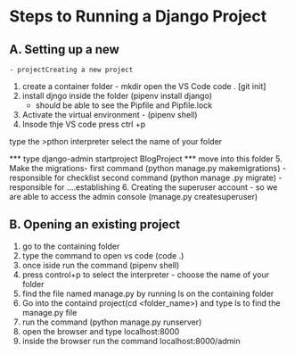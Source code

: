 # Steps to Running a Django Project
## A. Setting up a new 
	- projectCreating a new project
1. create a container folder - mkdir
	open the VS Code code . 
	[git init]
2. install djngo inside the folder 
	(pipenv install django)
	- should be able to see the Pipfile and Pipfile.lock
3. Activate the virtual environment - (pipenv shell)
4. Insode thje VS code press ctrl +p
	
 type the >pthon interpreter
 select the name of your folder
 
 *** type django-admin startproject BlogProject
 *** move into this folder
 5. Make the migrations- 
 		first command (python manage.py makemigrations) - responsible for checklist
		second command (python manage .py migrate) - responsible for ....establishing
6. Creating the superuser account - so we are able to access the admin console (manage.py createsuperuser)

 ## B. Opening an existing project
 1.  go to the containing folder 
 2.  type the command to open vs code (code .)
 3.  once iside run the command (pipenv shell)
 4.  press control+p to select the interpreter
 	- choose the name of your folder
5. find the file named manage.py by running ls on the containing folder
6. Go into the containd project(cd <folder_name>) and type ls to find the manage.py file
7. run the command (python manage.py runserver)
8. open the browser and type localhost:8000
9. inside the browser run the command localhost:8000/admin
 
